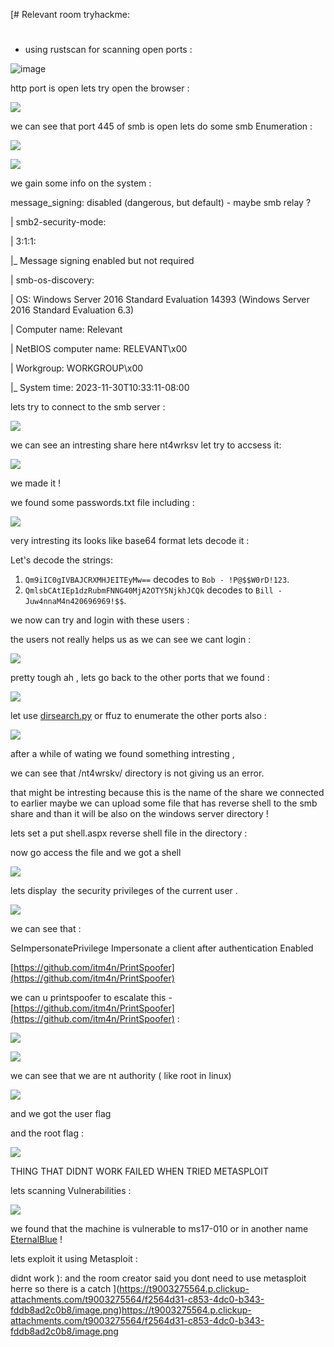 [# Relevant room tryhackme:

#   

*   using rustscan for scanning open ports :

  

![image](https://t9003275564.p.clickup-attachments.com/t9003275564/f2564d31-c853-4dc0-b343-fddb8ad2c0b8/image.png)

http port is open lets try open the browser :

![](https://t9003275564.p.clickup-attachments.com/t9003275564/6faa1c9c-6191-4482-a221-ac8d6d34458b/image.png)

  

we can see that port 445 of smb is open lets do some smb Enumeration :

![](https://t9003275564.p.clickup-attachments.com/t9003275564/a157a135-77ee-46c4-b479-02dca6a30c6f/image.png)

![](https://t9003275564.p.clickup-attachments.com/t9003275564/f1328341-445a-4e39-af8e-2837d69ec04c/image.png)

we gain some info on the system :

message\_signing: disabled (dangerous, but default) - maybe smb relay ?

| smb2-security-mode:

| 3:1:1:

|\_ Message signing enabled but not required

| smb-os-discovery:

| OS: Windows Server 2016 Standard Evaluation 14393 (Windows Server 2016 Standard Evaluation 6.3)

| Computer name: Relevant

| NetBIOS computer name: RELEVANT\\x00

| Workgroup: WORKGROUP\\x00

|\_ System time: 2023-11-30T10:33:11-08:00

  

  

lets try to connect to the smb server :

![](https://t9003275564.p.clickup-attachments.com/t9003275564/b743d1d6-d245-41a4-8c2b-6b27eb1c910e/image.png)

we can see an intresting share here nt4wrksv let try to accsess it:

![](https://t9003275564.p.clickup-attachments.com/t9003275564/6e3b2c12-dd33-4d93-8e5e-3918d598489e/image.png)

we made it !

we found some passwords.txt file including :

![](https://t9003275564.p.clickup-attachments.com/t9003275564/bc5a9a55-c529-40b3-ac97-cf02986307d9/image.png)

very intresting its looks like base64 format lets decode it :

Let's decode the strings:

1. `Qm9iIC0gIVBAJCRXMHJEITEyMw==` decodes to `Bob - !P@$$W0rD!123`.
2. `QmlsbCAtIEp1dzRubmFNNG40MjA2OTY5NjkhJCQk` decodes to `Bill - Juw4nnaM4n420696969!$$`.

we now can try and login with these users :

  

the users not really helps us as we can see we cant login :

![](https://t9003275564.p.clickup-attachments.com/t9003275564/fcccda3d-7818-4b05-bcd1-0d38b9b2d3e5/image.png)

  

  

pretty tough ah , lets go back to the other ports that we found :

  

![](https://t9003275564.p.clickup-attachments.com/t9003275564/cbfeb736-1dc9-4a72-a44c-47b3a5a99c87/image.png)

  

let use [dirsearch.py](http://dirsearch.py) or ffuz to enumerate the other ports also :

  

![](https://t9003275564.p.clickup-attachments.com/t9003275564/c8b6740d-ac52-4c83-bf08-6cf818830331/image.png)

  

after a while of wating we found something intresting ,

we can see that /nt4wrskv/ directory is not giving us an error.

  

that might be intresting because this is the name of the share we connected to earlier maybe we can upload some file that has reverse shell to the smb share and than it will be also on the windows server directory !

lets set a put shell.aspx reverse shell file in the directory :

  

now go access the file and we got a shell

![](https://t9003275564.p.clickup-attachments.com/t9003275564/9347ca5e-3b0b-4190-ac8f-ef452ec3cda6/image.png)

  

lets display  the security privileges of the current user .

![](https://t9003275564.p.clickup-attachments.com/t9003275564/51ca578d-4b73-4224-bef2-f7b5ffbdc4db/image.png)

we can see that :

SeImpersonatePrivilege Impersonate a client after authentication Enabled

[https://github.com/itm4n/PrintSpoofer](https://github.com/itm4n/PrintSpoofer)

we can u printspoofer to escalate this - [https://github.com/itm4n/PrintSpoofer](https://github.com/itm4n/PrintSpoofer) :

![](https://t9003275564.p.clickup-attachments.com/t9003275564/63816955-b6eb-47a3-a610-a177d03e2662/image.png)

  

  

![](https://t9003275564.p.clickup-attachments.com/t9003275564/3970ae03-87f1-427d-a522-72246fc6a64b/image.png)

we can see that we are nt authority ( like root in linux)

![](https://t9003275564.p.clickup-attachments.com/t9003275564/92c08bfe-be36-4492-8f47-79e2cada6b3f/image.png)

and we got the user flag

and the root flag :

![](https://t9003275564.p.clickup-attachments.com/t9003275564/6fa5a049-fd52-4aa5-8b3d-4ead87142058/image.png)

  

  

  

THING THAT DIDNT WORK FAILED WHEN TRIED METASPLOIT

  

  

lets scanning Vulnerabilities :

  

![](https://t9003275564.p.clickup-attachments.com/t9003275564/bc8a6fac-5d70-44e9-9b8a-585bb1af8c1a/image.png)

we found that the machine is vulnerable to ms17-010 or in another name [EternalBlue](https://en.wikipedia.org/wiki/EternalBlue) !

  

lets exploit it using Metasploit :

  

didnt work ): and the room creator said you dont need to use metasploit herre so there is a catch
](https://t9003275564.p.clickup-attachments.com/t9003275564/f2564d31-c853-4dc0-b343-fddb8ad2c0b8/image.png)https://t9003275564.p.clickup-attachments.com/t9003275564/f2564d31-c853-4dc0-b343-fddb8ad2c0b8/image.png
